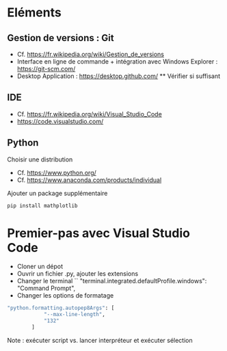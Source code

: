 # Eléments

## Gestion de versions : Git 
* Cf. https://fr.wikipedia.org/wiki/Gestion_de_versions
* Interface en ligne de commande + intégration avec Windows Explorer : https://git-scm.com/
* Desktop Application : https://desktop.github.com/
** Vérifier si suffisant

## IDE
* Cf. https://fr.wikipedia.org/wiki/Visual_Studio_Code
* https://code.visualstudio.com/ 

## Python
Choisir une distribution
* Cf. https://www.python.org/
* Cf. https://www.anaconda.com/products/individual

Ajouter un package supplémentaire 
```bash
pip install mathplotlib
```

# Premier-pas avec Visual Studio Code 
* Cloner un dépot
* Ouvrir un fichier .py, ajouter les extensions
* Changer le terminal 
`` 		"terminal.integrated.defaultProfile.windows": "Command Prompt",
* Changer les options de formatage
```bash
"python.formatting.autopep8Args": [
			"--max-line-length",
			"132"
		]
```

Note : exécuter script vs. lancer interpréteur et exécuter sélection
